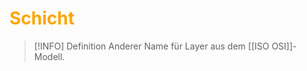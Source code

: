 # <font color = "orange">Schicht</font>
>[!INFO] Definition
>Anderer Name für Layer aus dem [[ISO OSI]]-Modell.
